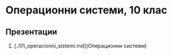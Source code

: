 # Операционни системи, 10 клас

## Презентации

1. [./01_operacionni_sistemi.md](Операционни системи)
